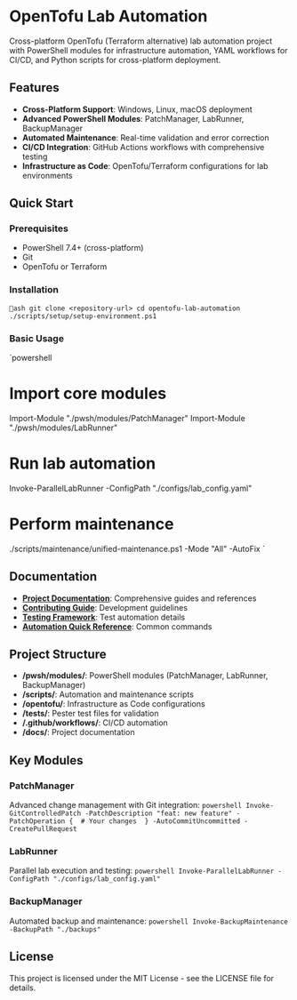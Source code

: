 # OpenTofu Lab Automation

Cross-platform OpenTofu (Terraform alternative) lab automation project with PowerShell modules for infrastructure automation, YAML workflows for CI/CD, and Python scripts for cross-platform deployment.

## Features

- **Cross-Platform Support**: Windows, Linux, macOS deployment
- **Advanced PowerShell Modules**: PatchManager, LabRunner, BackupManager
- **Automated Maintenance**: Real-time validation and error correction
- **CI/CD Integration**: GitHub Actions workflows with comprehensive testing
- **Infrastructure as Code**: OpenTofu/Terraform configurations for lab environments

## Quick Start

### Prerequisites
- PowerShell 7.4+ (cross-platform)
- Git
- OpenTofu or Terraform

### Installation
`ash
git clone <repository-url>
cd opentofu-lab-automation
./scripts/setup/setup-environment.ps1
`

### Basic Usage
`powershell
# Import core modules
Import-Module "./pwsh/modules/PatchManager"
Import-Module "./pwsh/modules/LabRunner"

# Run lab automation
Invoke-ParallelLabRunner -ConfigPath "./configs/lab_config.yaml"

# Perform maintenance
./scripts/maintenance/unified-maintenance.ps1 -Mode "All" -AutoFix
`

## Documentation

- **[Project Documentation](./docs/)**: Comprehensive guides and references
- **[Contributing Guide](./docs/CONTRIBUTING.md)**: Development guidelines
- **[Testing Framework](./docs/testing-framework.md)**: Test automation details
- **[Automation Quick Reference](./docs/AUTOMATION-QUICKREF.md)**: Common commands

## Project Structure

- **/pwsh/modules/**: PowerShell modules (PatchManager, LabRunner, BackupManager)
- **/scripts/**: Automation and maintenance scripts
- **/opentofu/**: Infrastructure as Code configurations
- **/tests/**: Pester test files for validation
- **/.github/workflows/**: CI/CD automation
- **/docs/**: Project documentation

## Key Modules

### PatchManager
Advanced change management with Git integration:
`powershell
Invoke-GitControlledPatch -PatchDescription "feat: new feature" -PatchOperation { 
    # Your changes 
} -AutoCommitUncommitted -CreatePullRequest
`

### LabRunner
Parallel lab execution and testing:
`powershell
Invoke-ParallelLabRunner -ConfigPath "./configs/lab_config.yaml"
`

### BackupManager
Automated backup and maintenance:
`powershell
Invoke-BackupMaintenance -BackupPath "./backups"
`

## License

This project is licensed under the MIT License - see the LICENSE file for details.
